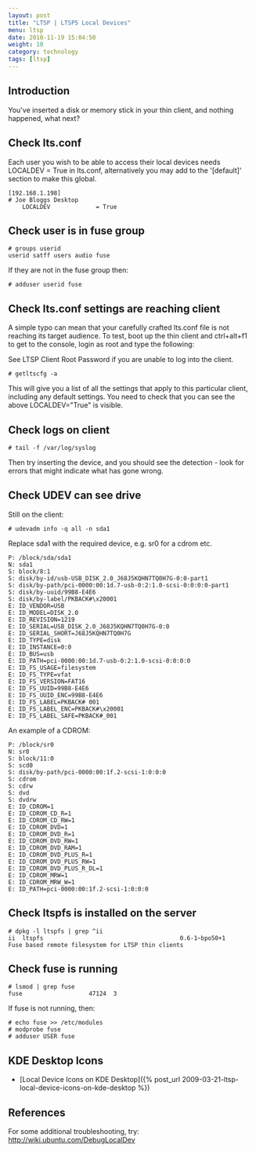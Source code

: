 ```yaml
---
layout: post
title: "LTSP | LTSP5 Local Devices"
menu: ltsp
date: 2010-11-19 15:04:50
weight: 10
category: technology
tags: [ltsp]
---
```


## Introduction

You've inserted a disk or memory stick in your thin client, and nothing happened, what next?

## Check lts.conf

Each user you wish to be able to access their local devices needs LOCALDEV = True in lts.conf, alternatively you may add to the '[default]' section to make this global.

    [192.168.1.198]
    # Joe Bloggs Desktop
        LOCALDEV             = True

<!--more-->

## Check user is in fuse group

    # groups userid
    userid satff users audio fuse

If they are not in the fuse group then:

    # adduser userid fuse

## Check lts.conf settings are reaching client

A simple typo can mean that your carefully crafted lts.conf file is not reaching its target audience.  To test, boot up the thin client and ctrl+alt+f1 to get to the console, login as root and type the following:

See LTSP Client Root Password if you are unable to log into the client.

    # getltscfg -a

This will give you a list of all the settings that apply to this particular client, including any default settings.  You need to check that you can see the above LOCALDEV="True" is visible.

## Check logs on client

    # tail -f /var/log/syslog

Then try inserting the device, and you should see the detection - look for errors that might indicate what has gone wrong.

## Check UDEV can see drive

Still on the client:

    # udevadm info -q all -n sda1

Replace sda1 with the required device, e.g. sr0 for a cdrom etc.

    P: /block/sda/sda1
    N: sda1
    S: block/8:1
    S: disk/by-id/usb-USB_DISK_2.0_J68J5KQHN7TQ0H7G-0:0-part1
    S: disk/by-path/pci-0000:00:1d.7-usb-0:2:1.0-scsi-0:0:0:0-part1
    S: disk/by-uuid/99B8-E4E6
    S: disk/by-label/PKBACK#\x20001
    E: ID_VENDOR=USB
    E: ID_MODEL=DISK_2.0
    E: ID_REVISION=1219
    E: ID_SERIAL=USB_DISK_2.0_J68J5KQHN7TQ0H7G-0:0
    E: ID_SERIAL_SHORT=J68J5KQHN7TQ0H7G
    E: ID_TYPE=disk
    E: ID_INSTANCE=0:0
    E: ID_BUS=usb
    E: ID_PATH=pci-0000:00:1d.7-usb-0:2:1.0-scsi-0:0:0:0
    E: ID_FS_USAGE=filesystem
    E: ID_FS_TYPE=vfat
    E: ID_FS_VERSION=FAT16
    E: ID_FS_UUID=99B8-E4E6
    E: ID_FS_UUID_ENC=99B8-E4E6
    E: ID_FS_LABEL=PKBACK# 001
    E: ID_FS_LABEL_ENC=PKBACK#\x20001
    E: ID_FS_LABEL_SAFE=PKBACK#_001

An example of a CDROM:

    P: /block/sr0
    N: sr0
    S: block/11:0
    S: scd0
    S: disk/by-path/pci-0000:00:1f.2-scsi-1:0:0:0
    S: cdrom
    S: cdrw
    S: dvd
    S: dvdrw
    E: ID_CDROM=1
    E: ID_CDROM_CD_R=1
    E: ID_CDROM_CD_RW=1
    E: ID_CDROM_DVD=1
    E: ID_CDROM_DVD_R=1
    E: ID_CDROM_DVD_RW=1
    E: ID_CDROM_DVD_RAM=1
    E: ID_CDROM_DVD_PLUS_R=1
    E: ID_CDROM_DVD_PLUS_RW=1
    E: ID_CDROM_DVD_PLUS_R_DL=1
    E: ID_CDROM_MRW=1
    E: ID_CDROM_MRW_W=1
    E: ID_PATH=pci-0000:00:1f.2-scsi-1:0:0:0

## Check ltspfs is installed on the server

    # dpkg -l ltspfs | grep ^ii
    ii  ltspfs                                       0.6-1~bpo50+1                        Fuse based remote filesystem for LTSP thin clients

## Check fuse is running

    # lsmod | grep fuse
    fuse                   47124  3 

If fuse is not running, then:

    # echo fuse >> /etc/modules
    # modprobe fuse
    # adduser USER fuse

## KDE Desktop Icons

   * [Local Device Icons on KDE Desktop]({% post_url 2009-03-21-ltsp-local-device-icons-on-kde-desktop %})

## References

For some additional troubleshooting, try: http://wiki.ubuntu.com/DebugLocalDev

